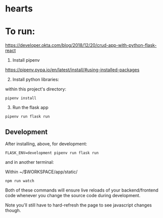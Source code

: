 # hearts

# To run:


https://developer.okta.com/blog/2018/12/20/crud-app-with-python-flask-react

1. Install pipenv

https://pipenv.pypa.io/en/latest/install/#using-installed-packages

2. Install python libraries:

within this project's directory:

```
pipenv install
```

3. Run the flask app

```
pipenv run flask run
```


## Development

After installing, above, for development:

```
FLASK_ENV=development pipenv run flask run
```

and in another terminal:

Within ~/$WORKSPACE/app/static/
```
npm run watch
```

Both of these commands will ensure live reloads of your backend/frontend code whenever you change the source code during development.

Note you'll still have to hard-refresh the page to see javascript changes though.
